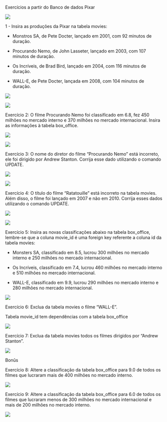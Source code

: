 Exercícios a partir do Banco de dados Pixar

  

![](https://lh5.googleusercontent.com/--QkuDXpWIGOtnZhSGSKcLym28qCPnwyFOJBj9NaPWOgNuMqYXdaTArGWKmKjB77EYltqJ3D4HbRC2nKlOEn6IKlW2Zt9kzJqAvRr82MIcGUipTqR4-aiCd3-qD4zT8xcU322A3NJBHKRBB3TlaNbAw)

  
  

1 - Insira as produções da Pixar na tabela movies:

-   Monstros SA, de Pete Docter, lançado em 2001, com 92 minutos de duração.
    
-   Procurando Nemo, de John Lasseter, lançado em 2003, com 107 minutos de duração.
    
-   Os Incríveis, de Brad Bird, lançado em 2004, com 116 minutos de duração.
    
-   WALL-E, de Pete Docter, lançada em 2008, com 104 minutos de duração.
    

  
  

![](https://lh6.googleusercontent.com/Dx3Mcu4yMg7f0vXLYS8vqBjb1A2hw6HtAY-1XzXfLmPwRCco97dJup7Dm6Vl92hJfM9Rv8MkoKAT-wq2ZxE6y5tSqJRq9xymESimMchcmEDH-JZeCob2dOrzq9-h_diCD_8C7Yy3c7Pebcs-AECeKg)

  

![](https://lh6.googleusercontent.com/disb0OiZ2JZpe0vxxqlBDDG6aqAnHai96EWIuibC_cDBZXdptd1JSDeLu0NWqCv1ARcb-SogaIXhM2IJ5KCVIt72UC8l40cc7EiXGO27_t2_LkbmYEI_lCOxHMBGQlBfj_mO7i-k7PMqREodKcB9mA)

  
  
  

Exercício 2: O filme Procurando Nemo foi classificado em 6.8, fez 450 milhões no mercado interno e 370 milhões no mercado internacional. Insira as informações à tabela box_office.

  

![](https://lh3.googleusercontent.com/Hlhbu8tAtVhl_VhJRvCSJSFCzttlpaoaQ-jee4Qz8dw3QRMQMOK98qgcsrU6BbPALke2bKr6hjj-jI79lt09sIdRAMPPMADwCE6CsnvgrVA1R1vUkPzIUzbrsk1qtfvNpf--UmNksG3v71NUnajOaA)

![](https://lh3.googleusercontent.com/DnMEGa4HBgl4pjMmq_-tg4fNYLldfApHuVFF1bEvfPnJa65RGJRvnzlEQlwN9wNXieIPmkOYJHfinH2K1LFLqkc3F8p4plwft07aVVVC_Y0E8e7yt7xXwqUCNH7Fxs6BZMC1Vqapg6wmKTv2v1wOAg)

  
  
  

Exercício 3: O nome do diretor do filme “Procurando Nemo” está incorreto, ele foi dirigido por Andrew Stanton. Corrija esse dado utilizando o comando UPDATE.

  

![](https://lh5.googleusercontent.com/tZvVtwLSPcrjPmLju_sWBcR4Q0SftQTHZyaL8TasmWuGQF5b53WRJZA8z2zMi2TmrBOhPQIICKk6-y9UZZ38uXEOIjl2TB0gwfnTH26CkQH_SMBARUNbQKWgXbqGYHa5SnjjQtCAyhbEnBfJi8chIQ)

  

![](https://lh6.googleusercontent.com/e6REyLQY6Otd1zLt1VDyGD5z8cFw5m0rdSIckBOZsvYqvotgZKx7uBgykSByShZoK3Sa56wSylq_QpVwOuSxyN26m4Z4l79ksmBZh0k6G3B0Q6ivvvy0UgI7iP4R_SnVRqJNcuZEz122mMaNByiPXA)

  
  
  

Exercício 4: O título do filme “Ratatouille” está incorreto na tabela movies. Além disso, o filme foi lançado em 2007 e não em 2010. Corrija esses dados utilizando o comando UPDATE.

  

![](https://lh6.googleusercontent.com/jCb0agBCM6I5HQTvpkSDX1-V4XUqbfM7a0vRDc3HCfbYNMJWoeV-ZOs28GdaKNoQ_x3FZqsfI2dzpmUn_ca3MAf95_TIMuhNKHt33QhfU3qZ-7_kwFF7ZqNP91B7qeNgA1YScBFNMlSnc47gd8Zu9Q)

![](https://lh5.googleusercontent.com/Xm4yh8GXjpysSKc2MclrSdFACv-14jiCbGV2u2MgJOpHoKybc7Qh8pVjz0JtCPCVnaR5NBIYzlCodNPGAh8GmM_rW0_OLFt3JwAgBciD3tT4Ww5tCRwurTZNaBc6b18XofZNpjF7hsFoG4KaOqWT0Q)

  
  

Exercício 5: Insira as novas classificações abaixo na tabela box_office, lembre-se que a coluna movie_id é uma foreign key referente a coluna id da tabela movies:

-   Monsters SA, classificado em 8.5, lucrou 300 milhões no mercado interno e 250 milhões no mercado internacional.
    
-   Os Incríveis, classificado em 7.4, lucrou 460 milhões no mercado interno e 510 milhões no mercado internacional.
    
-   WALL-E, classificado em 9.9, lucrou 290 milhões no mercado interno e 280 milhões no mercado internacional.
    

  
  

![](https://lh3.googleusercontent.com/Tf_AfcKEzJLWO5oxT53tIKvgjHQ5c3PppS5HurVAIoZd3LBMeePK8I_ksh5K3IEJ5KK7qmj_w9Lq8nUQ8NYkYtu6SCgwb1zWc8y0iMPAVci0ELX1LVf9gnweDJb3kj8uJmhQ4xaSYolnoigVywy4mg)

Exercício 6: Exclua da tabela movies o filme “WALL-E”.

  
  

Tabela movie_id tem dependências com a tabela box_office

  

![](https://lh4.googleusercontent.com/zZChgu4eK4LaeJPMKm19onz9s3SHdfF72kUrAOL5CWVLYxrpAE7Xav-ONUzrYOFYHWjN8OpQorOVECkDD05fppxE4T7iKMCiyY4N97SqYC8XmaF5YrZHL-8351H6HA9ee_5DqaQS6kpV4-r0BnhHXg)

  
  
  

Exercício 7: Exclua da tabela movies todos os filmes dirigidos por “Andrew Stanton”.

  

![](https://lh3.googleusercontent.com/4HTuwmu9EdHGt16ILuA3xU2eHKgMKqJB1UGZMmO8Kilhu3lo287E4J_M0nkkHgGJjRYXDjdGiPElUkYgBzKW3xAYK-5Hxa4WeC0mjqKElQQ7iST-ovWUM-1Z6Qpe33opL0STP2kp4MLWOUDf3fW24g)

  
  
  

Bonûs

  

Exercício 8: Altere a classificação da tabela box_office para 9.0 de todos os filmes que lucraram mais de 400 milhões no mercado interno.

  
  

![](https://lh5.googleusercontent.com/R0RCCKf6vHaCkaGflD3yVg2H5qiHtrDPFDk6zhBZpZycoGX8GnsXdFKPYsz3ICozqMyeO1Hw6hDjaSrF7Qr7RfyTNacEzIStI0upAtyRNLJSGImW7IlB6QsPuZ1MoSM2YVD3AXR8z6dGXGapQBobSg)

  
  

Exercício 9: Altere a classificação da tabela box_office para 6.0 de todos os filmes que lucraram menos de 300 milhões no mercado internacional e mais de 200 milhões no mercado interno.

  
  

![](https://lh6.googleusercontent.com/e0DeGkepE-vLUuxCZpqXDpq3gx3YSVIlmkl5YC8J-Ht86Qe0bpVVuU5j_qyxPmsoKrgVLCko51j0z5oKC5QO3bUnEUlWSSpxjVQH5mluWP_SvLkngOMGvoiOR_x08TFI20TeIeVO_t5-Zh_glDKb8Q)